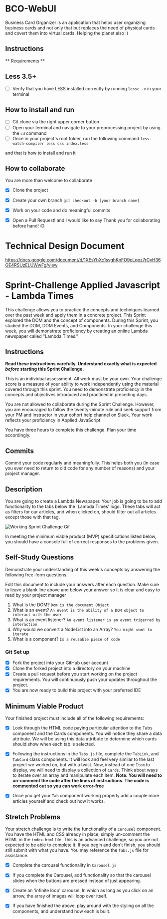 # BCO-WebUI

Business Card Organizer is an application that helps user organizing business cards and not only that
but replaces the need of physical cards and covert them into virtual cards. Helping the planet also :)

## Instructions

** Requirements **

## Less 3.5+

* [ ] Verify that you have LESS installed correctly by running `lessc -v` in your terminal

## How to install and run
* [ ] Git clone via the right upper corner button
* [ ] Open your terminal and navigate to your preprocessing project by using the `cd` command
* [ ] Once in your project's root folder, run the following command `less-watch-compiler less css index.less`

and that is how to install and run it

## How to collaborate

You are more than welcome to collaborate

* [x] Clone the project

* [x] Create your own branch `git checkout -b [your branch name]`

* [x] Work on your code and do meaningful commits

* [x] Open a Pull Request! and I would like to say Thank you for collaborating before hand! :D

# Technical Design Document
https://docs.google.com/document/d/1XEsYhXc1svghKnFO9oLqpz7rCvH36GE4RSUzELUWwFg/view

# Sprint-Challenge Applied Javascript - Lambda Times

This challenge allows you to practice the concepts and techniques learned over the past week and apply them in a concrete project. This Sprint explored the DOM and the concept of components. During this Sprint, you studied the DOM, DOM Events, and Components. In your challenge this week, you will demonstrate proficiency by creating an online Lambda newspaper called "Lambda Times."

## Instructions

**Read these instructions carefully. Understand exactly what is expected _before_ starting this Sprint Challenge.**

This is an individual assessment. All work must be your own. Your challenge score is a measure of your ability to work independently using the material covered through this sprint. You need to demonstrate proficiency in the concepts and objectives introduced and practiced in preceding days.

You are not allowed to collaborate during the Sprint Challenge. However, you are encouraged to follow the twenty-minute rule and seek support from your PM and Instructor in your cohort help channel on Slack. Your work reflects your proficiency in Applied JavaScript.

You have three hours to complete this challenge. Plan your time accordingly.

## Commits

Commit your code regularly and meaningfully. This helps both you (in case you ever need to return to old code for any number of reasons) and your project manager.

## Description

You are going to create a Lambda Newspaper. Your job is going to be to add functionality to the tabs below the 'Lambda Times' logo. These tabs will act as filters for our articles, and when clicked on, should filter out all articles except those with that tag.

![Working Sprint Challenge Gif](./Sprint-Challenge.gif 'Example of working project')

In meeting the minimum viable product (MVP) specifications listed below, you should have a console full of correct responses to the problems given.

## Self-Study Questions

Demonstrate your understanding of this week's concepts by answering the following free-form questions.

Edit this document to include your answers after each question. Make sure to leave a blank line above and below your answer so it is clear and easy to read by your project manager

1. What is the DOM?
 ` Dom is the document Object `
2. What is an event?
 ` An event is the ability of a DOM object to interact with the user `
3. What is an event listener?
 ` An event listener is an event trigerred by interaction `
4. Why would we convert a NodeList into an Array?
 ` You might want to iterate `
5. What is a component?
 ` Is a reusable piece of code `
### Git Set up

* [x] Fork the project into your GitHub user account
* [x] Clone the forked project into a directory on your machine
* [x] Create a pull request before you start working on the project requirements.  You will continuously push your updates throughout the project.
* [x] You are now ready to build this project with your preferred IDE

## Minimum Viable Product

Your finished project must include all of the following requirements:

* [x] Look through the HTML code paying particular attention to the Tabs component and the Cards components. You will notice they share a data attribute. We will be using this data attribute to determine which cards should show when each tab is selected.

* [x] Following the instructions in the `Tabs.js` file, complete the `TabLink`, and `TabCard` class components. It will look and feel very similar to the last project we worked on, but with a twist. Now, instead of one `Item` to display, we will need to display a collection of `Cards`. Think about ways to iterate over an array and manipulate each item.  **Note: You will need to un-comment the code after the lines of instructions.  The code is commented out so you can work error-free**

* [x] Once you get your `Tab` component working properly add a couple more articles yourself and check out how it works.

## Stretch Problems

Your stretch challenge is to write the functionality of a `Carousel` component. You have the HTML and CSS already in place, simply un-comment the HTML in the `index.html` file. This is an advanced challenge, so you are not expected to be able to complete it. If you begin and don't finish, you should still submit with what you have. You may reference the `Tabs.js` file for assistance.

* [x] Complete the carousel functionality in `Carousel.js`

* [x] If you complete the Carousel, add functionality so that the carousel slides when the buttons are pressed instead of just appearing.

* [x] Create an 'infinite loop' carousel. In which as long as you click on an arrow, the array of images will loop over itself.

* [x] If you have finished the above, play around with the styling on all the components, and understand how each is built.
